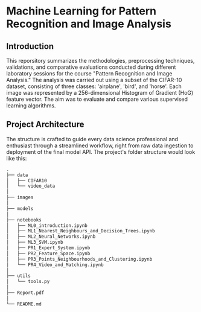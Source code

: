 # Machine Learning for Pattern Recognition and Image Analysis

## Introduction

This reporsitory summarizes the methodologies, preprocessing techniques, validations, and comparative evaluations conducted during different laboratory sessions for the course "Pattern Recognition and Image Analysis." The analysis was carried out using a subset of the CIFAR-10 dataset, consisting of three classes: 'airplane', 'bird', and 'horse'. Each image was represented by a 256-dimensional Histogram of Gradient (HoG) feature vector. The aim was to evaluate and compare various supervised learning algorithms.

## Project Architecture

The structure is crafted to guide every data science professional and enthusiast through a streamlined workflow, right from raw data ingestion to deployment of the final model API. The project's folder structure would look like this:

```bash
.
├── data
│   ├── CIFAR10
│   └── video_data
│
├── images
│
├── models
│
├── notebooks
│   ├── ML0_introduction.ipynb
│   ├── ML1_Nearest_Neighbours_and_Decision_Trees.ipynb
│   ├── ML2_Neural_Networks.ipynb
│   ├── ML3_SVM.ipynb
│   ├── PR1_Expert_System.ipynb
│   ├── PR2_Feature_Space.ipynb
│   ├── PR3_Points_Neighbourhoods_and_Clustering.ipynb
│   └── PR4_Video_and_Matching.ipynb
│
├── utils
│   └── tools.py
│
├── Report.pdf
│
└── README.md
```